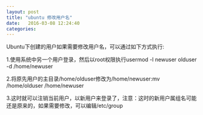```yaml
---
layout: post
title: "ubuntu 修改用户名"
date:   2016-03-08 12:24:40
categories:
---
```

Ubuntu下创建的用户如果需要修改用户名，可以通过如下方式执行:

1.使用系统中另一个用户登录，然后以root权限执行usermod -l newuser olduser -d /home/newuser

2.将原先用户的主目录/home/olduser修改为/home/newuser:mv /home/olduser /home/newuser

3.这时就可以注销当前用户，以新用户来登录了，注意：这时的新用户属组名可能还是原来的，如果需要修改，可以编辑/etc/group